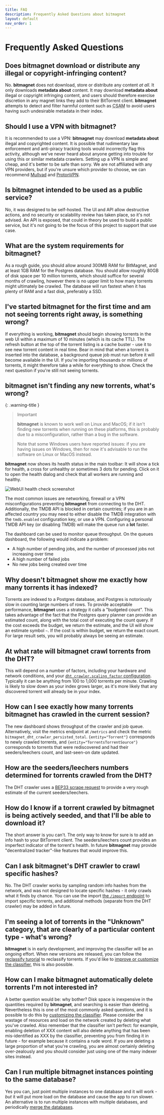 ```yaml
---
title: FAQ
description: Frequently Asked Questions about bitmagnet
layout: default
nav_order: 1
---
```


# Frequently Asked Questions

## Does **bitmagnet** download or distribute any illegal or copyright-infringing content?

No. **bitmagnet** does not download, store or distribute any content _at all_. It only downloads **metadata about** content. It may download **metadata about** illegal or copyright infringing content, and users should therefore exercise discretion in any magnet links they add to their BitTorrent client. **bitmagnet** attempts to detect and filter harmful content such as <abbr title="Child Sexual Abuse Material">CSAM</abbr> to avoid users having such undesirable metadata in their index.

## Should I use a VPN with **bitmagnet**?

It is recommended to use a VPN: **bitmagnet** may download **metadata about** illegal and copyrighted content. It is possible that rudimentary law enforcement and anti-piracy tracking tools would incorrectly flag this activity, although we've never heard about anyone getting into trouble for using this or similar metadata crawlers. Setting up a VPN is simple and cheap, and it's better to be safe than sorry. We are not affiliated with any VPN providers, but if you're unsure which provider to choose, we can recommend [Mullvad](https://mullvad.net/) and [ProtonVPN](https://protonvpn.com/).

## Is **bitmagnet** intended to be used as a public service?

No, it was designed to be self-hosted. The UI and API allow destructive actions, and no security or scalability review has taken place, so it's not advised. An API is exposed, that could in theory be used to build a public service, but it's not going to be the focus of this project to support that use case.

## What are the system requirements for **bitmagnet**?

As a rough guide, you should allow around 300MB RAM for BitMagnet, and at least 1GB RAM for the Postgres database. You should allow roughly 80GB of disk space per 10 million torrents, which should suffice for several months of crawling, however there is no upper limit to how many torrents might ultimately be crawled. The database will run fastest when it has plenty of RAM and a fast disk, preferably a SSD.

## I've started **bitmagnet** for the first time and am not seeing torrents right away, is something wrong?

If everything is working, **bitmagnet** should begin showing torrents in the web UI within a maximum of 10 minutes (which is its cache TTL). The refresh button at the top of the torrent listing is a cache buster - use it to see new torrent content in real time. Bear in mind that when a torrent is inserted into the database, a background queue job must run before it will become available in the UI. If you're importing thousands or millions of torrents, it might therefore take a while for everything to show. Check the next question if you're still not seeing torrents.

## **bitmagnet** isn't finding any new torrents, what's wrong?


{: .warning-title }

> Important
>
> **bitmagnet** is known to work well on Linux and MacOS; if it isn't finding new torrents when running on these platforms, this is probably due to a misconfiguration, rather than a bug in the software.
>
> Note that some Windows users have reported issues: if you are having issues on Windows, then for now it's advisable to run the software on Linux or MacOS instead.


**bitmagnet** now shows its health status in the main toolbar: It will show a tick for health, a cross for unhealthy or sometimes 3 dots for pending. Click on it to open the health dialog and check that all workers are running and healthy.

![WebUI health check screenshot](/assets/images/webui-health-check.png)

The most common issues are networking, firewall or a VPN misconfigurations preventing **bitmagnet** from connecting to the DHT. Additionally, the TMDB API is blocked in certain countries; if you are in an affected country you may need to either disable the TMDB integration with the `tmdb.enabled` configuration key, or use a VPN. Configuring a personal TMDB API key (or disabling TMDB) will make the queue run a **lot** faster.

The dashboard can be used to monitor queue throughput. On the queues dashboard, the following would indicate a problem:

- A high number of pending jobs, and the number of processed jobs not increasing over time
- A high number of failed jobs
- No new jobs being created over time

## Why doesn't **bitmagnet** show me exactly how many torrents it has indexed?

Torrents are indexed to a Postgres database, and Postgres is notoriously slow in counting large numbers of rows. To provide acceptable performance, **bitmagnet** uses a strategy it calls a "budgeted count". This takes advantage of the fact that the Postgres query planner can provide an estimated count, along with the total cost of executing the count query. If the cost exceeds the budget, we return the estimate, and the UI will show an estimate symbol `~`. If the cost is within budget, we return the exact count. For large result sets, you will probably always be seeing an estimate.

## At what rate will **bitmagnet** crawl torrents from the DHT?

This will depend on a number of factors, including your hardware and network conditions, and your [`dht_crawler.scaling_factor` configuration](/setup/configuration.html). Typically it can be anything from 100 to 1,000 torrents per minute. Crawling is likely to slow down as your index grows larger, as it's more likely that any discovered torrent will already be in your index.

## How can I see exactly how many torrents **bitmagnet** has crawled in the current session?

The new dashboard shows throughput of the crawler and job queue. Alternatively, visit the metrics endpoint at `/metrics` and check the metric `bitmagnet_dht_crawler_persisted_total`. `{entity="Torrent"}` corresponds to newly crawled torrents, and `{entity="TorrentsTorrentSource"}` corresponds to torrents that were rediscovered and had their seeders/leechers count, and last-seen-on date updated.

## How are the seeders/leechers numbers determined for torrents crawled from the DHT?

The DHT crawler uses a [BEP33 scrape request](https://www.bittorrent.org/beps/bep_0033.html) to provide a very rough estimate of the current seeders/leechers.

## How do I know if a torrent crawled by **bitmagnet** is being actively seeded, and that I'll be able to download it?

The short answer is you can't. The only way to know for sure is to add an info hash to your BitTorrent client. The seeders/leechers count provides an imperfect indicator of the torrent's health. In future **bitmagnet** may provide "decentralized tracker"-like features that would improve this.

## Can I ask **bitmagnet**'s DHT crawler to crawl specific hashes?

No. The DHT crawler works by sampling random info hashes from the network, and was not designed to locate specific hashes - it only crawls what it finds by chance. You can use the import [the `/import` endpoint](/guides/import.html) to import specific torrents, and additional methods (separate from the DHT crawler) may be added in future.

## I'm seeing a lot of torrents in the "Unknown" category, that are clearly of a particular content type - what's wrong?

**bitmagnet** is in early development, and improving the classifier will be an ongoing effort. When new versions are released, you can follow the [reclassify turorial](/tutorials/reprocess-reclassify.html) to reclassify torrents. If you'd like to [improve or customize the classifier](/guides/classifier.html), this is also possible.

## How can I make **bitmagnet** automatically delete torrents I'm not interested in?

A better question would be: why bother? Disk space is inexpensive in the quantities required by **bitmagnet**, and searching is easier than deleting. Nevertheless this is one of the most commonly asked questions, and it is possible to do this by [customizing the classifier](/guides/classifier.html). Please consider the wastage of resources and load on the network created by deleting what you've crawled. Also remember that the classifier isn't perfect: for example, enabling deletion of XXX content will also delete anything that has been mis-identified as XXX by the classifier, preventing you from finding it in future - for example because it contains a rude word. If you are deleting a large proportion of what you're crawling, you are almost certainly deleting over-zealously and you should consider just using one of the many indexer sites instead.

## Can I run multiple **bitmagnet** instances pointing to the same database?

Yes you can, just point multiple instances to one database and it will work - _but_ it will put more load on the database and cause the app to run slower. An alternative is to run multiple instances with multiple databases, and periodically [merge the databases](/guides/backup-restore-merge.html).
